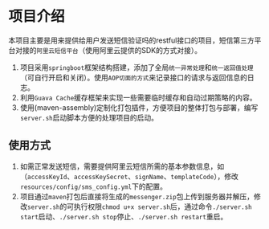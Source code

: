# 项目介绍
本项目主要是用来提供给用户发送短信验证吗的restful接口的项目，短信第三方平台对接的`阿里云短信平台`（使用阿里云提供的SDK的方式对接）。
1. 项目采用`springboot`框架结构搭建，添加了全局`统一异常处理`和`统一返回值处理`（可自行开启和关闭）。使用`AOP切面的方式`来记录接口的请求与返回信息的日志。
2. 利用`Guava Cache`缓存框架来实现一些需要临时缓存和自动过期策略的内容。
3. 使用(maven-assembly)定制化打包插件，方便项目的整体打包与部署，编写`server.sh`启动脚本方便的处理项目的启动。

## 使用方式
1. 如需正常发送短信，需要提供阿里云短信所需的基本参数信息，如（`accessKeyId`、`accessKeySecret`、`signName`、`templateCode`），修改 `resources/config/sms_config.yml`下的配置。
2. 项目通过`maven`打包后直接将生成的`messenger.zip`包上传到服务器并解压，修改`server.sh`的可执行权限`chmod u+x server.sh`后，通过命令`./server.sh start`启动、`./server.sh stop`停止、`./server.sh restart`重启。